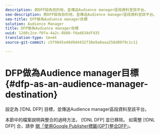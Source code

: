 ```yaml
---
description: 將DFP設為目的地，並傳送Audience manager區段資料至該平台。
seo-description: 將DFP設為目的地，並傳送Audience manager區段資料至該平台。
seo-title: DFP做為Audience manager目標
solution: Audience Manager
title: DFP做為Audience manager目標
uuid: 12d6c2ce-f0fa-4a2c-8b88-fdad634df435
translation-type: tm+mt
source-git-commit: c5f9845a48d9d4432f38e9a0aaa256d89f9c1c11

---
```



# DFP做為Audience manager目標 {#dfp-as-an-audience-manager-destination}

設定為 [!DNL DFP] 目標，並傳送Audience manager區段資料至該平台。

本節中的檔案說明與整合的過時方法， [!DNL DFP] 並已移除。 如需整 [!DNL DFP] 合，請參 [閱「使用Google Publisher標籤(GPT)整合DFP](../integration/gpt-aam-destination/gpt-aam-requirements.md)」。
